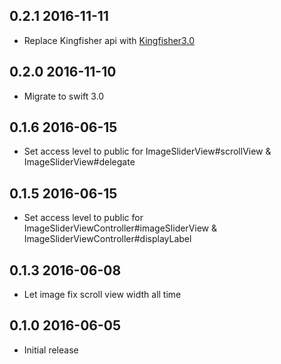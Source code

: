 ## 0.2.1 2016-11-11
* Replace Kingfisher api with [Kingfisher3.0](https://github.com/onevcat/Kingfisher/wiki/Kingfisher-3.0-Migration-Guide)

## 0.2.0 2016-11-10
* Migrate to swift 3.0

## 0.1.6 2016-06-15
* Set access level to public for ImageSliderView#scrollView & ImageSliderView#delegate

## 0.1.5 2016-06-15
* Set access level to public for ImageSliderViewController#imageSliderView & ImageSliderViewController#displayLabel

## 0.1.3 2016-06-08
* Let image fix scroll view width all time

## 0.1.0 2016-06-05
* Initial release
